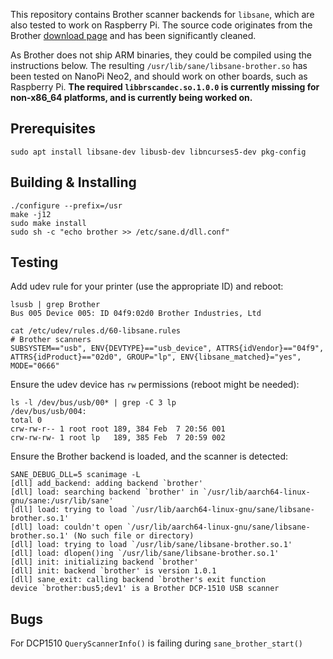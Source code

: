 This repository contains Brother scanner backends for `libsane`, which are also tested to work on Raspberry Pi. The source code originates from the Brother [download page](http://www.brother.com/cgi-bin/agreement/agreement.cgi?dlfile=http://www.brother.com/pub/bsc/linux/dlf/brscan3-src-0.2.11-5.tar.gz&lang=English_source) and has been significantly cleaned.

As Brother does not ship ARM binaries, they could be compiled using the instructions below. The resulting `/usr/lib/sane/libsane-brother.so` has been tested on NanoPi Neo2, and should work on other boards, such as Raspberry Pi. **The required `libbrscandec.so.1.0.0` is currently missing for non-x86_64 platforms, and is currently being worked on.**

## Prerequisites

```
sudo apt install libsane-dev libusb-dev libncurses5-dev pkg-config
```

## Building & Installing

```
./configure --prefix=/usr
make -j12
sudo make install
sudo sh -c "echo brother >> /etc/sane.d/dll.conf"
```

## Testing

Add udev rule for your printer (use the appropriate ID) and reboot:

```
lsusb | grep Brother
Bus 005 Device 005: ID 04f9:02d0 Brother Industries, Ltd
```

```
cat /etc/udev/rules.d/60-libsane.rules
# Brother scanners
SUBSYSTEM=="usb", ENV{DEVTYPE}=="usb_device", ATTRS{idVendor}=="04f9", ATTRS{idProduct}=="02d0", GROUP="lp", ENV{libsane_matched}="yes", MODE="0666"
```

Ensure the udev device has `rw` permissions (reboot might be needed):

```
ls -l /dev/bus/usb/00* | grep -C 3 lp
/dev/bus/usb/004:
total 0
crw-rw-r-- 1 root root 189, 384 Feb  7 20:56 001
crw-rw-rw- 1 root lp   189, 385 Feb  7 20:59 002
```

Ensure the Brother backend is loaded, and the scanner is detected:

```
SANE_DEBUG_DLL=5 scanimage -L
[dll] add_backend: adding backend `brother'
[dll] load: searching backend `brother' in `/usr/lib/aarch64-linux-gnu/sane:/usr/lib/sane'
[dll] load: trying to load `/usr/lib/aarch64-linux-gnu/sane/libsane-brother.so.1'
[dll] load: couldn't open `/usr/lib/aarch64-linux-gnu/sane/libsane-brother.so.1' (No such file or directory)
[dll] load: trying to load `/usr/lib/sane/libsane-brother.so.1'
[dll] load: dlopen()ing `/usr/lib/sane/libsane-brother.so.1'
[dll] init: initializing backend `brother'
[dll] init: backend `brother' is version 1.0.1
[dll] sane_exit: calling backend `brother's exit function
device `brother:bus5;dev1' is a Brother DCP-1510 USB scanner
```

## Bugs

For DCP1510 `QueryScannerInfo()` is failing during `sane_brother_start()`

